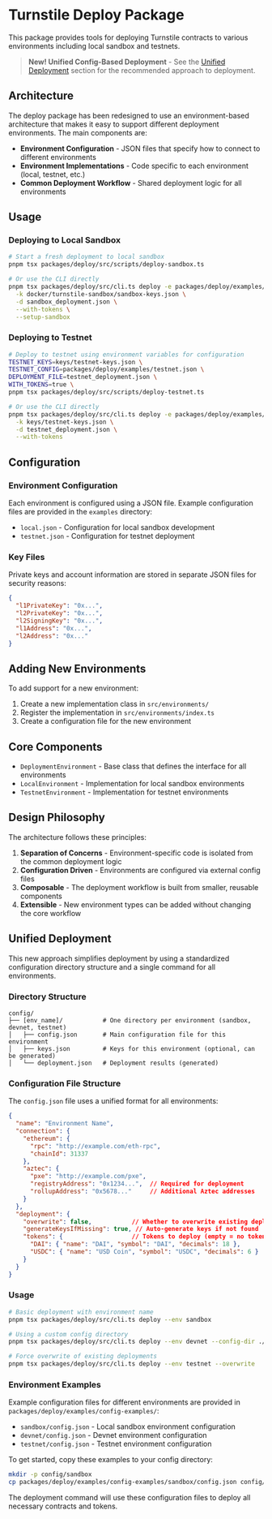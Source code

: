 # Turnstile Deploy Package

This package provides tools for deploying Turnstile contracts to various environments including local sandbox and testnets.

> **New! Unified Config-Based Deployment** - See the [Unified Deployment](#unified-deployment) section for the recommended approach to deployment.

## Architecture

The deploy package has been redesigned to use an environment-based architecture that makes it easy to support different deployment environments. The main components are:

- **Environment Configuration** - JSON files that specify how to connect to different environments
- **Environment Implementations** - Code specific to each environment (local, testnet, etc.)
- **Common Deployment Workflow** - Shared deployment logic for all environments

## Usage

### Deploying to Local Sandbox

```bash
# Start a fresh deployment to local sandbox
pnpm tsx packages/deploy/src/scripts/deploy-sandbox.ts

# Or use the CLI directly
pnpm tsx packages/deploy/src/cli.ts deploy -e packages/deploy/examples/local.json \
  -k docker/turnstile-sandbox/sandbox-keys.json \
  -d sandbox_deployment.json \
  --with-tokens \
  --setup-sandbox
```

### Deploying to Testnet

```bash
# Deploy to testnet using environment variables for configuration
TESTNET_KEYS=keys/testnet-keys.json \
TESTNET_CONFIG=packages/deploy/examples/testnet.json \
DEPLOYMENT_FILE=testnet_deployment.json \
WITH_TOKENS=true \
pnpm tsx packages/deploy/src/scripts/deploy-testnet.ts

# Or use the CLI directly
pnpm tsx packages/deploy/src/cli.ts deploy -e packages/deploy/examples/testnet.json \
  -k keys/testnet-keys.json \
  -d testnet_deployment.json \
  --with-tokens
```

## Configuration

### Environment Configuration

Each environment is configured using a JSON file. Example configuration files are provided in the `examples` directory:

- `local.json` - Configuration for local sandbox development
- `testnet.json` - Configuration for testnet deployment

### Key Files

Private keys and account information are stored in separate JSON files for security reasons:

```json
{
  "l1PrivateKey": "0x...",
  "l2PrivateKey": "0x...",
  "l2SigningKey": "0x...",
  "l1Address": "0x...",
  "l2Address": "0x..."
}
```

## Adding New Environments

To add support for a new environment:

1. Create a new implementation class in `src/environments/`
2. Register the implementation in `src/environments/index.ts`
3. Create a configuration file for the new environment

## Core Components

- `DeploymentEnvironment` - Base class that defines the interface for all environments
- `LocalEnvironment` - Implementation for local sandbox environments
- `TestnetEnvironment` - Implementation for testnet environments

## Design Philosophy

The architecture follows these principles:

1. **Separation of Concerns** - Environment-specific code is isolated from the common deployment logic
2. **Configuration Driven** - Environments are configured via external config files
3. **Composable** - The deployment workflow is built from smaller, reusable components
4. **Extensible** - New environment types can be added without changing the core workflow

## Unified Deployment

This new approach simplifies deployment by using a standardized configuration directory structure and a single command for all environments.

### Directory Structure

```
config/
├── [env_name]/           # One directory per environment (sandbox, devnet, testnet)
│   ├── config.json       # Main configuration file for this environment
│   ├── keys.json         # Keys for this environment (optional, can be generated)
│   └── deployment.json   # Deployment results (generated)
```

### Configuration File Structure

The `config.json` file uses a unified format for all environments:

```json
{
  "name": "Environment Name",
  "connection": {
    "ethereum": {
      "rpc": "http://example.com/eth-rpc",
      "chainId": 31337
    },
    "aztec": {
      "pxe": "http://example.com/pxe",
      "registryAddress": "0x1234...",  // Required for deployment
      "rollupAddress": "0x5678..."     // Additional Aztec addresses
    }
  },
  "deployment": {
    "overwrite": false,           // Whether to overwrite existing deployment data
    "generateKeysIfMissing": true, // Auto-generate keys if not found
    "tokens": {                   // Tokens to deploy (empty = no tokens)
      "DAI": { "name": "DAI", "symbol": "DAI", "decimals": 18 },
      "USDC": { "name": "USD Coin", "symbol": "USDC", "decimals": 6 }
    }
  }
}
```

### Usage

```bash
# Basic deployment with environment name
pnpm tsx packages/deploy/src/cli.ts deploy --env sandbox

# Using a custom config directory
pnpm tsx packages/deploy/src/cli.ts deploy --env devnet --config-dir ./my-configs

# Force overwrite of existing deployments
pnpm tsx packages/deploy/src/cli.ts deploy --env testnet --overwrite
```

### Environment Examples

Example configuration files for different environments are provided in `packages/deploy/examples/config-examples/`:

- `sandbox/config.json` - Local sandbox environment configuration
- `devnet/config.json` - Devnet environment configuration
- `testnet/config.json` - Testnet environment configuration

To get started, copy these examples to your config directory:

```bash
mkdir -p config/sandbox
cp packages/deploy/examples/config-examples/sandbox/config.json config/sandbox/
```

The deployment command will use these configuration files to deploy all necessary contracts and tokens.
